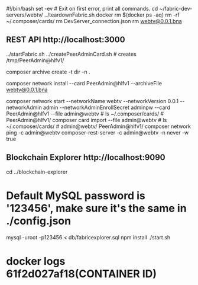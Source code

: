 #!/bin/bash
set -ev # Exit on first error, print all commands.
cd ~/fabric-dev-servers/webtv/
../teardownFabric.sh
docker rm $(docker ps -aq)
rm -rf ~/.composer/cards/
rm DevServer_connection.json
rm webtv@0.0.1.bna
## REST API http://localhost:3000
../startFabric.sh
../createPeerAdminCard.sh 
	# creates /tmp/PeerAdmin@hlfv1/

composer archive create -t dir -n .

composer network install --card PeerAdmin@hlfv1 --archiveFile webtv@0.0.1.bna

composer network start --networkName webtv --networkVersion 0.0.1 --networkAdmin admin --networkAdminEnrollSecret adminpw --card PeerAdmin@hlfv1 --file admin@webtv
	# ls ~/.composer/cards/
	# PeerAdmin@hlfv1/
composer card import --file admin@webtv
	# ls ~/.composer/cards/
	# admin@webtv/  PeerAdmin@hlfv1/
composer network ping -c admin@webtv
composer-rest-server -c admin@webtv -n never -w true

## Blockchain Explorer http://localhost:9090
cd ../blockchain-explorer
# Default MySQL password is '123456', make sure it's the same in ./config.json
mysql -uroot -p123456 < db/fabricexplorer.sql 
npm install
./start.sh

# docker logs 61f2d027af18(CONTAINER ID)